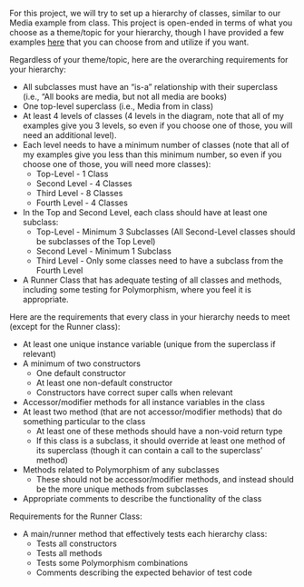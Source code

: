 For this project, we will try to set up a hierarchy of classes, similar to our Media example from class. This project is open-ended in terms of what you choose as a theme/topic for your hierarchy, though I have provided a few examples [here](https://docs.google.com/document/d/1Znj77zdgbvKQ-DgtZPK4hXILk3vVWlULSU7x_6WiIeY/edit?usp=sharing) that you can choose from and utilize if you want.

Regardless of your theme/topic, here are the overarching requirements for your hierarchy:
- All subclasses must have an “is-a” relationship with their superclass (i.e., “All books are media, but not all media are books)
- One top-level superclass (i.e., Media from in class)
- At least 4 levels of classes (4 levels in the diagram, note that all of my examples give you 3 levels, so even if you choose one of those, you will need an additional level).
- Each level needs to have a minimum number of classes (note that all of my examples give you less than this minimum number, so even if you choose one of those, you will need more classes):
    - Top-Level - 1 Class
    - Second Level - 4 Classes
    - Third Level - 8 Classes
    - Fourth Level - 4 Classes
- In the Top and Second Level, each class should have at least one subclass:
    - Top-Level - Minimum 3 Subclasses (All Second-Level classes should be subclasses of the Top Level)
    - Second Level - Minimum 1 Subclass
    - Third Level - Only some classes need to have a subclass from the Fourth Level
- A Runner Class that has adequate testing of all classes and methods, including some testing for Polymorphism, where you feel it is appropriate.

Here are the requirements that every class in your hierarchy needs to meet (except for the Runner class):
- At least one unique instance variable (unique from the superclass if relevant)
- A minimum of two constructors
    - One default constructor
    - At least one non-default constructor
    - Constructors have correct super calls when relevant
- Accessor/modifier methods for all instance variables in the class
- At least two method (that are not accessor/modifier methods) that do something particular to the class
    - At least one of these methods should have a non-void return type
    - If this class is a subclass, it should override at least one method of its superclass (though it can contain a call to the superclass’ method)
- Methods related to Polymorphism of any subclasses
    - These should not be accessor/modifier methods, and instead should be the more unique methods from subclasses
- Appropriate comments to describe the functionality of the class

Requirements for the Runner Class:
- A main/runner method that effectively tests each hierarchy class:
    - Tests all constructors
    - Tests all methods
    - Tests some Polymorphism combinations
    - Comments describing the expected behavior of test code
